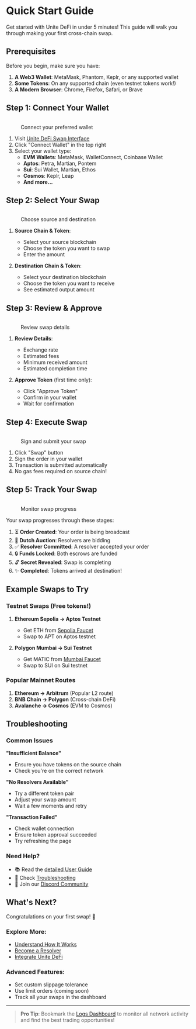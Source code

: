 # Quick Start Guide

Get started with Unite DeFi in under 5 minutes! This guide will walk you through making your first cross-chain swap.

## Prerequisites

Before you begin, make sure you have:

1. **A Web3 Wallet**: MetaMask, Phantom, Keplr, or any supported wallet
2. **Some Tokens**: On any supported chain (even testnet tokens work!)
3. **A Modern Browser**: Chrome, Firefox, Safari, or Brave

## Step 1: Connect Your Wallet

<figure><img src="../.gitbook/assets/connect-wallet.png" alt=""><figcaption><p>Connect your preferred wallet</p></figcaption></figure>

1. Visit [Unite DeFi Swap Interface](https://app.unite-defi.com)
2. Click "Connect Wallet" in the top right
3. Select your wallet type:
   - **EVM Wallets**: MetaMask, WalletConnect, Coinbase Wallet
   - **Aptos**: Petra, Martian, Pontem
   - **Sui**: Sui Wallet, Martian, Ethos
   - **Cosmos**: Keplr, Leap
   - **And more...**

## Step 2: Select Your Swap

<figure><img src="../.gitbook/assets/select-swap.png" alt=""><figcaption><p>Choose source and destination</p></figcaption></figure>

1. **Source Chain & Token**:
   - Select your source blockchain
   - Choose the token you want to swap
   - Enter the amount

2. **Destination Chain & Token**:
   - Select your destination blockchain
   - Choose the token you want to receive
   - See estimated output amount

## Step 3: Review & Approve

<figure><img src="../.gitbook/assets/review-swap.png" alt=""><figcaption><p>Review swap details</p></figcaption></figure>

1. **Review Details**:
   - Exchange rate
   - Estimated fees
   - Minimum received amount
   - Estimated completion time

2. **Approve Token** (first time only):
   - Click "Approve Token"
   - Confirm in your wallet
   - Wait for confirmation

## Step 4: Execute Swap

<figure><img src="../.gitbook/assets/execute-swap.png" alt=""><figcaption><p>Sign and submit your swap</p></figcaption></figure>

1. Click "Swap" button
2. Sign the order in your wallet
3. Transaction is submitted automatically
4. No gas fees required on source chain!

## Step 5: Track Your Swap

<figure><img src="../.gitbook/assets/track-swap.png" alt=""><figcaption><p>Monitor swap progress</p></figcaption></figure>

Your swap progresses through these stages:
1. ⏳ **Order Created**: Your order is being broadcast
2. 📢 **Dutch Auction**: Resolvers are bidding
3. ✅ **Resolver Committed**: A resolver accepted your order
4. 🔒 **Funds Locked**: Both escrows are funded
5. 🔓 **Secret Revealed**: Swap is completing
6. ✨ **Completed**: Tokens arrived at destination!

## Example Swaps to Try

### Testnet Swaps (Free tokens!)

1. **Ethereum Sepolia → Aptos Testnet**
   - Get ETH from [Sepolia Faucet](https://sepoliafaucet.com)
   - Swap to APT on Aptos testnet

2. **Polygon Mumbai → Sui Testnet**
   - Get MATIC from [Mumbai Faucet](https://mumbaifaucet.com)
   - Swap to SUI on Sui testnet

### Popular Mainnet Routes

1. **Ethereum → Arbitrum** (Popular L2 route)
2. **BNB Chain → Polygon** (Cross-chain DeFi)
3. **Avalanche → Cosmos** (EVM to Cosmos)

## Troubleshooting

### Common Issues

**"Insufficient Balance"**
- Ensure you have tokens on the source chain
- Check you're on the correct network

**"No Resolvers Available"**
- Try a different token pair
- Adjust your swap amount
- Wait a few moments and retry

**"Transaction Failed"**
- Check wallet connection
- Ensure token approval succeeded
- Try refreshing the page

### Need Help?

- 📚 Read the [detailed User Guide](user-guide.md)
- 🔧 Check [Troubleshooting](../resources/troubleshooting.md)
- 💬 Join our [Discord Community](https://discord.gg/unite-defi)

## What's Next?

Congratulations on your first swap! 🎉

### Explore More:
- [Understand How It Works](../overview/how-it-works.md)
- [Become a Resolver](../technical/resolver-guide.md)
- [Integrate Unite DeFi](../technical/integration-guide.md)

### Advanced Features:
- Set custom slippage tolerance
- Use limit orders (coming soon)
- Track all your swaps in the dashboard

---

> **Pro Tip**: Bookmark the [Logs Dashboard](https://app.unite-defi.com/logs) to monitor all network activity and find the best trading opportunities!